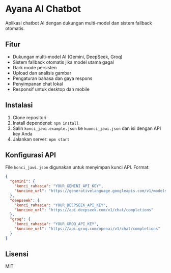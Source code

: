 # Ayana AI Chatbot

Aplikasi chatbot AI dengan dukungan multi-model dan sistem fallback otomatis.

## Fitur

- Dukungan multi-model AI (Gemini, DeepSeek, Groq)
- Sistem fallback otomatis jika model utama gagal
- Dark mode persisten
- Upload dan analisis gambar
- Pengaturan bahasa dan gaya respons
- Penyimpanan chat lokal
- Responsif untuk desktop dan mobile

## Instalasi

1. Clone repositori
2. Install dependensi: `npm install`
3. Salin `konci_jawi.example.json` ke `kuonci_jawi.json` dan isi dengan API key Anda
4. Jalankan server: `npm start`

## Konfigurasi API

File `konci_jawi.json` digunakan untuk menyimpan kunci API. Format:

```json
{
  "gemini": {
    "konci_rahasia": "YOUR_GEMINI_API_KEY",
    "kuncine_url": "https://generativelanguage.googleapis.com/v1/models/gemini-2.0-flash:generateContent"
  },
  "deepseek": {
    "konci_rahasia": "YOUR_DEEPSEEK_API_KEY",
    "kuncine_url": "https://api.deepseek.com/v1/chat/completions"
  },
  "groq": {
    "konci_rahasia": "YOUR_GROQ_API_KEY",
    "kuncine_url": "https://api.groq.com/openai/v1/chat/completions"
  }
}
```

## Lisensi

MIT 
